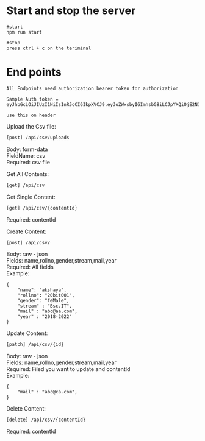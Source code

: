 
# Start and stop the server
```
#start
npm run start

#stop
press ctrl + c on the teriminal

```
# End points

``` 
All Endpoints need authorization bearer token for authorization

Sample Auth token = eyJhbGciOiJIUzI1NiIsInR5cCI6IkpXVCJ9.eyJoZWxsbyI6ImhsbG8iLCJpYXQiOjE2NDI1NjIzNTMsImV4cCI6MTY0Njg4MjM1M30.YslLj4VVQRuzsIkWabzfaenJEv41xoNplroZrJtorzU

use this on header

```


Upload the Csv file:

```sh
[post] /api/csv/uploads
```

Body: form-data <br/>
FieldName: csv <br/>
Required: csv file

Get All Contents:

```sh
[get] /api/csv
```


Get Single Content:

```sh
[get] /api/csv/{contentId}
```
Required: contentId <br/>

Create Content:

```sh
[post] /api/csv/
```
Body: raw - json <br/>
Fields: name,rollno,gender,stream,mail,year<br/>
Required: All fields<br/>
Example:
```
{
    "name": "akshaya",
    "rollno": "20bit001",
    "gender": "feMale",
    "stream" : "Bsc.IT",
    "mail" : "abc@aa.com",
    "year" : "2018-2022"
}
```

Update Content:

```sh
[patch] /api/csv/{id}
```
Body: raw - json <br/>
Fields: name,rollno,gender,stream,mail,year <br/>
Required: Filed you want to update and contentId <br/>
Example:
```
{
    "mail" : "abc@ca.com",
}
```

Delete Content:

```sh
[delete] /api/csv/{contentId}
```
Required: contentId
